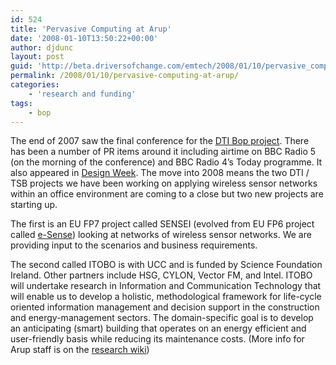 ```yaml
---
id: 524
title: 'Pervasive Computing at Arup'
date: '2008-01-10T13:50:22+00:00'
author: djdunc
layout: post
guid: 'http://beta.driversofchange.com/emtech/2008/01/10/pervasive_computing_at_arup/'
permalink: /2008/01/10/pervasive-computing-at-arup/
categories:
    - 'research and funding'
tags:
    - bop
---
```


The end of 2007 saw the final conference for the [DTI Bop project](http://blogs.driversofchange.com/emtech/docs/Bop_booklet_portrait.pdf). There has been a number of PR items around it including airtime on BBC Radio 5 (on the morning of the conference) and BBC Radio 4’s Today programme. It also appeared in [Design Week](http://www.designweek.co.uk/Articles/137063/Study+takes+sensory+approach+to+improve+office+of+the.html). The move into 2008 means the two DTI / TSB projects we have been working on applying wireless sensor networks within an office environment are coming to a close but two new projects are starting up.

The first is an EU FP7 project called SENSEI (evolved from EU FP6 project called [e-Sense](http://www.ist-e-sense.org/)) looking at networks of wireless sensor networks. We are providing input to the scenarios and business requirements.

The second called ITOBO is with UCC and is funded by Science Foundation Ireland. Other partners include HSG, CYLON, Vector FM, and Intel. ITOBO will undertake research in Information and Communication Technology that will enable us to develop a holistic, methodological framework for life-cycle oriented information management and decision support in the construction and energy-management sectors. The domain-specific goal is to develop an anticipating (smart) building that operates on an energy efficient and user-friendly basis while reducing its maintenance costs. (More info for Arup staff is on the [research wiki](http://oasys.intranet.arup.com/ArupResearch/index.php/ITOBO))